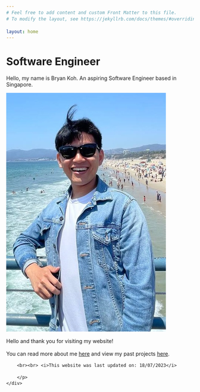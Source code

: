 ```yaml
---
# Feel free to add content and custom Front Matter to this file.
# To modify the layout, see https://jekyllrb.com/docs/themes/#overriding-theme-defaults

layout: home
---
```


<link rel="stylesheet" type="text/css" href="/css/home.css"/>
<div id="home">
    <div id="profile-card">
        <div className="profile-item" id="profile-info">
            <h1><b>Software Engineer</b></h1>
            <p className="profile-text">Hello, my name is Bryan Koh. An aspiring Software Engineer based in Singapore.</p>
        </div>
        <img className="profile-item" id="profile-img" src="/images/profile.jpg" alt="Bryan Koh Yan Wei"/>
    </div>
    <div>
        <p>Hello and thank you for visiting my website!<br><br>
        You can read more about me <a href="/about/">here</a> and view my past projects <a href="/projects/">here</a>.
        
        <br><br> <i>This website was last updated on: 18/07/2023</i>

        </p>
    </div>
    
</div>
